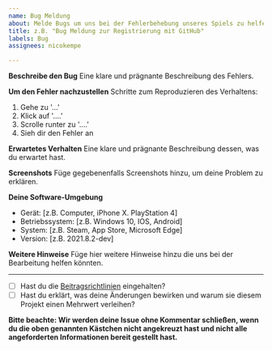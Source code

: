 ```yaml
---
name: Bug Meldung
about: Melde Bugs um uns bei der Fehlerbehebung unseres Spiels zu helfen.
title: z.B. "Bug Meldung zur Registrierung mit GitHub"
labels: Bug
assignees: nicokempe

---
```


**Beschreibe den Bug**
Eine klare und prägnante Beschreibung des Fehlers. 

**Um den Fehler nachzustellen**
Schritte zum Reproduzieren des Verhaltens:
1. Gehe zu '...'
2. Klick auf '....'
3. Scrolle runter zu '....'
4. Sieh dir den Fehler an

**Erwartetes Verhalten**
Eine klare und prägnante Beschreibung dessen, was du erwartet hast. 

**Screenshots**
Füge gegebenenfalls Screenshots hinzu, um deine Problem zu erklären. 

**Deine Software-Umgebung**
- Gerät: [z.B. Computer, iPhone X. PlayStation 4] 
- Betriebssystem: [z.B. Windows 10, IOS, Android]
- System: [z.B. Steam, App Store, Microsoft Edge]
- Version: [z.B. 2021.8.2-dev]

**Weitere Hinweise**
Füge hier weitere Hinweise hinzu die uns bei der Bearbeitung helfen könnten.

-----

- [ ] Hast du die [Beitragsrichtlinien](https://github.com/project-dynasty/game/blob/production/docs/contributing.md) eingehalten?
- [ ] Hast du erklärt, was deine Änderungen bewirken und warum sie diesem Projekt einen Mehrwert verleihen? 

**Bitte beachte: Wir werden deine Issue ohne Kommentar schließen, wenn du die oben genannten Kästchen nicht angekreuzt hast und nicht alle angeforderten Informationen bereit gestellt hast.**
